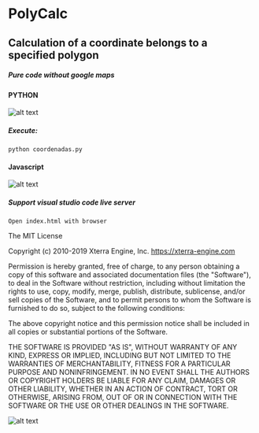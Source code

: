 # PolyCalc

## Calculation of a coordinate belongs to a specified polygon
##### Pure code without google maps


#### PYTHON
![alt text](https://upload.wikimedia.org/wikipedia/commons/c/c3/Python-logo-notext.svg "Logo Title Text 1")

##### Execute:

```
python coordenadas.py
```

#### Javascript
![alt text](https://raygun.com/upload/languages/javascriptr/javascript.svg "Logo Title Text 1")
##### Support visual studio code live server

```
Open index.html with browser
```



The MIT License

Copyright (c) 2010-2019 Xterra Engine, Inc. https://xterra-engine.com

Permission is hereby granted, free of charge, to any person obtaining a copy
of this software and associated documentation files (the "Software"), to deal
in the Software without restriction, including without limitation the rights
to use, copy, modify, merge, publish, distribute, sublicense, and/or sell
copies of the Software, and to permit persons to whom the Software is
furnished to do so, subject to the following conditions:

The above copyright notice and this permission notice shall be included in
all copies or substantial portions of the Software.

THE SOFTWARE IS PROVIDED "AS IS", WITHOUT WARRANTY OF ANY KIND, EXPRESS OR
IMPLIED, INCLUDING BUT NOT LIMITED TO THE WARRANTIES OF MERCHANTABILITY,
FITNESS FOR A PARTICULAR PURPOSE AND NONINFRINGEMENT. IN NO EVENT SHALL THE
AUTHORS OR COPYRIGHT HOLDERS BE LIABLE FOR ANY CLAIM, DAMAGES OR OTHER
LIABILITY, WHETHER IN AN ACTION OF CONTRACT, TORT OR OTHERWISE, ARISING FROM,
OUT OF OR IN CONNECTION WITH THE SOFTWARE OR THE USE OR OTHER DEALINGS IN
THE SOFTWARE.

![alt text](https://xterra-engine.com/wp-content/uploads/2018/09/cb2tx-litom.png "Logo Title Text 1")
